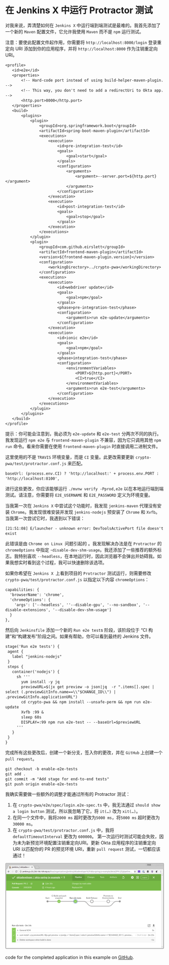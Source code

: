 # 在 Jenkins X 中运行 Protractor 测试

对我来说，弄清楚如何在 `Jenkins X` 中运行端到端测试是最难的。我首先添加了一个新的 `Maven` 配置文件，它允许我使用 `Maven` 而不是 `npm` 运行测试。

注意：要使此配置文件起作用，你需要将 `http://localhost:8000/login` 登录重定向 URI 添加到你的应用程序，并将 `http://localhost:8000` 作为注销重定向URI。

```
<profile>
   <id>e2e</id>
   <properties>
       <!-- Hard-code port instead of using build-helper-maven-plugin. -->
       <!-- This way, you don't need to add a redirectUri to Okta app. -->
       <http.port>8000</http.port>
   </properties>
   <build>
       <plugins>
           <plugin>
               <groupId>org.springframework.boot</groupId>
               <artifactId>spring-boot-maven-plugin</artifactId>
               <executions>
                   <execution>
                       <id>pre-integration-test</id>
                       <goals>
                           <goal>start</goal>
                       </goals>
                       <configuration>
                           <arguments>
                               <argument>--server.port=${http.port}</argument>
                           </arguments>
                       </configuration>
                   </execution>
                   <execution>
                       <id>post-integration-test</id>
                       <goals>
                           <goal>stop</goal>
                       </goals>
                   </execution>
               </executions>
           </plugin>
           <plugin>
               <groupId>com.github.eirslett</groupId>
               <artifactId>frontend-maven-plugin</artifactId>
               <version>${frontend-maven-plugin.version}</version>
               <configuration>
                   <workingDirectory>../crypto-pwa</workingDirectory>
               </configuration>
               <executions>
                   <execution>
                       <id>webdriver update</id>
                       <goals>
                           <goal>npm</goal>
                       </goals>
                       <phase>pre-integration-test</phase>
                       <configuration>
                           <arguments>run e2e-update</arguments>
                       </configuration>
                   </execution>
                   <execution>
                       <id>ionic e2e</id>
                       <goals>
                           <goal>npm</goal>
                       </goals>
                       <phase>integration-test</phase>
                       <configuration>
                           <environmentVariables>
                               <PORT>${http.port}</PORT>
                               <CI>true</CI>
                           </environmentVariables>
                           <arguments>run e2e-test</arguments>
                       </configuration>
                   </execution>
               </executions>
           </plugin>
       </plugins>
   </build>
</profile>
```

提示：你可能会注意到，我必须为 `e2e-update` 和 `e2e-test` 分两次不同的执行。我发现运行 `npm e2e` 与 `frontend-maven-plugin` 不兼容，因为它只调用其他 `npm run` 命令。看来你需要在使用 `frontend-maven-plugin` 时直接调用二进制文件。

这里使用的不是 `TRAVIS` 环境变量，而是 `CI` 变量。此更改需要更新 `crypto-pwa/test/protractor.conf.js` 来匹配。

```
baseUrl: (process.env.CI) ? 'http://localhost:' + process.env.PORT : 'http://localhost:8100',
```

进行这些更改，你应该能够运行 `./mvnw verify -Pprod,e2e` 以在本地运行端到端测试。请注意，你需要将 `E2E_USERNAME` 和 `E2E_PASSWORD` 定义为环境变量。

当我第一次在 `Jenkins X` 中尝试这个功能时，我发现 `jenkins-maven` 代理没有安装 `Chrome`。我发现很难安装并发现 `jenkins-nodejs` 预安装了 `Chrome` 和 `Xvfb`。当我第一次尝试它时，我遇到以下错误：

```
[21:51:08] E/launcher - unknown error: DevToolsActivePort file doesn't exist
```

此错误是由 `Chrome on Linux `问题引起的 。我发现解决办法是在 `Protractor` 的 `chromeOptions` 中指定 -`disable-dev-shm-usage`。我还添加了一些推荐的额外标志。我特别喜欢 `--headless`，在本地运行时，因此浏览器不会弹出并妨碍我。如果我想实时看到这个过程，我可以快速删除该选项。

如果你希望在 `Jenkins X `上看到项目的 `Protractor` 测试运行，则需要修改 `crypto-pwa/test/protractor.conf.js` 以指定以下内容 `chromeOptions`：

```
capabilities: {
  'browserName': 'chrome',
  'chromeOptions': {
    'args': ['--headless', ''--disable-gpu', '--no-sandbox', '--disable-extensions', '--disable-dev-shm-usage']
  }
},
```

然后向 `Jenkinsfile` 添加一个新的 `Run e2e test`s 阶段，该阶段位于 “CI 构建”和“构建发布”阶段之间。如果有帮助，你可以看到最终的 Jenkins 文件。

```
stage('Run e2e tests') {
 agent {
   label "jenkins-nodejs"
 }
 steps {
   container('nodejs') {
     sh '''
       yum install -y jq
       previewURL=$(jx get preview -o json|jq  -r ".items[].spec | select (.previewGitInfo.name==\\"$CHANGE_ID\\") | .previewGitInfo.applicationURL")
       cd crypto-pwa && npm install --unsafe-perm && npm run e2e-update
       Xvfb :99 &
       sleep 60s
       DISPLAY=:99 npm run e2e-test -- --baseUrl=$previewURL
     '''
   }
 }
}
```

完成所有这些更改后，创建一个新分支，签入你的更改，并在 `GitHub` 上创建一个 `pull request`。

```
git checkout -b enable-e2e-tests
git add .
git commit -m "Add stage for end-to-end tests"
git push origin enable-e2e-tests
```

我确实需要做一些额外的调整才能通过所有的 Protractor 测试：

1. 在 `crypto-pwa/e2e/spec/login.e2e-spec.ts` 中，我无法通过 `should show a login button` 测试，所以我忽略了它，将 `it(…)` 改为 `xit(…)`。
2. 在同一个文件中，我将`2000 ms` 超时更改为`5000 ms`，将`5000 ms` 超时更改为`30000 ms`。
3. 在 `crypto-pwa/test/protractor.conf.js` 中，我将 `defaultTimeoutInterval` 更改为 `600000`。 第一次运行时测试可能会失败，因为未为新预览环境配置注销重定向URI。更新 Okta 应用程序的注销重定向 URI 以匹配你的 PR 的预览环境 URI，重新 `pull request` 测试，一切都应该通过！

![Alt Image Text](images/4_1.png "Body image")


code for the completed application in this example on [GitHub](https://github.com/oktadeveloper/okta-spring-jx-example).







